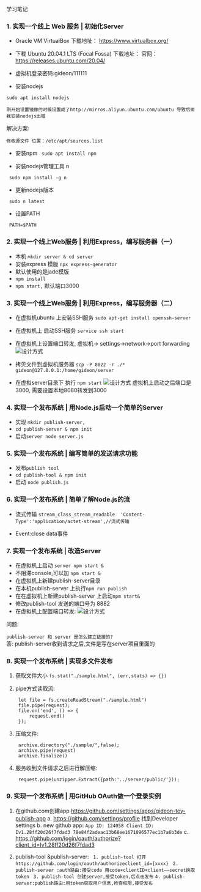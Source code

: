 学习笔记
###  1. 实现一个线上 Web 服务 | 初始化Server

* Oracle VM VirtualBox 下载地址： https://www.virtualbox.org/
* 下载 Ubuntu 20.04.1 LTS (Focal Fossa) 下载地址：
官网： https://releases.ubuntu.com/20.04/
* 虚拟机登录密码:gideon/111111

* 安装nodejs

``` sudo apt install nodejs ```

``` 刚开始设置镜像的时候设置成了http://mirros.aliyun.ubuntu.com/ubuntu 导致后面我安装nodejs出错 ```

解决方案:

```修改源文件 位置：/etc/apt/sources.list```

* 安装npm
``` sudo apt install npm```

* 安装nodejs管理工具 n

``` sudo npm install -g n```

* 更新nodejs版本

``` sudo n latest```

* 设置PATH

``` PATH=$PATH```


### 2. 实现一个线上Web服务 | 利用Express，编写服务器（一）
* 本机 ```mkdir server & cd server```
* 安装express 模版 ``` npx express-generator ```
* 默认使用的是jade模版
* ```npm install```
* ```npm start,``` 默认端口3000

### 3. 实现一个线上Web服务 | 利用Express，编写服务器（二）
* 在虚拟机ubuntu 上安装SSH服务
``` sudo apt-get install openssh-server ```
* 在虚拟机上 启动SSH服务 ``` service ssh start ```
* 在虚拟机上设置端口转发, 虚拟机-> settings->network->port forwarding
![设计方式](./1.png)
* 拷贝文件到虚拟机服务器
``` scp -P 8022 -r ./* gideon@127.0.0.1:/home/gideon/server ```

* 在虚拟server目录下 执行 ``` npm start ```
![设计方式](./2.png)
    虚拟机上启动之后端口是3000, 需要设置本地8080转发到3000




###  4. 实现一个发布系统 | 用Node.js启动一个简单的Server

* 实现 ```mkdir publish-server,```
* ```cd publish-server & npm init```
* 启动```server node server.js```

### 5. 实现一个发布系统 | 编写简单的发送请求功能
* 发布```publish tool```
* ```cd publish-tool & npm init ```
* 启动 ```node publish.js```

###  6. 实现一个发布系统 | 简单了解Node.js的流

* 流式传输 ```stream_class_stream_readable  'Content-Type':'application/actet-stream',//流式传输```

* Event:close data事件

###  7. 实现一个发布系统 | 改造Server
*  在虚拟机上启动
    ```server npm start &```
*  不阻滞console,可以加 ```npm start &```
*  在虚拟机上新建publish-server目录
*  在本机publish-server 上执行```npm run publish```
*  在在虚拟机上新建publish-server 上启动```npm start&```
*  修改publish-tool 发送的端口号为 8882
*  在虚拟机上配置端口转发:
![设计方式](./3.png)

问题:

``` publish-server 和 server 是怎么建立链接的? ```  
答: publish-server收到请求之后,文件是写在server项目里面的

### 8. 实现一个发布系统 | 实现多文件发布
1.  获取文件大小
``` fs.stat("./sample.html", (err,stats) => {}) ```
2. pipe方式读取流:

        let file = fs.createReadStream("./sample.html")
        file.pipe(request);
        file.on('end', () => {
            request.end()
        });
    
3. 压缩文件:

        archive.directory("./sample/",false);
        archive.pipe(request)
        archive.finalize() 

4. 服务收到文件请求之后进行解压缩:

        request.pipe(unzipper.Extract({path:'../server/public/'}));


### 9. 实现一个发布系统 | 用GitHub OAuth做一个登录实例

1. 在github.com创建app https://github.com/settings/apps/gideon-toy-publish-app
    a. https://github.com/settings/profile 找到Developer settings
    b. new github app:
        ``` App ID: 124058
            Client ID: Iv1.28ff20d26f7fdad3
            78e84f2adeac13b68ee1671096577ec1b7a6b3de
        ```
    c. https://github.com/login/oauth/authorize?client_id=Iv1.28ff20d26f7fdad3
    
2. publish-tool &publish-server:
``` 1. publish-tool 打开 https://github.com/login/oauth/authorizeclient_id={xxxx}```
``` 2. publish-server :auth路由:接受code 用code+clientID+client——secret换取token```
``` 3. publish-tool 创建server,接受token,后点击发布```
```4. publish-server:publish路由:用token获取用户信息,检查权限,接受发布```







